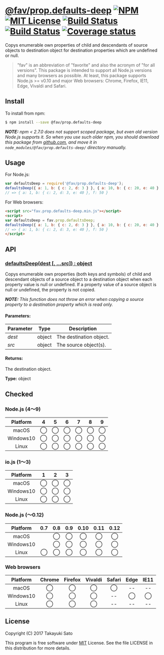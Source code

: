 # [@fav/prop.defaults-deep][repo-url] [![NPM][npm-img]][npm-url] [![MIT License][mit-img]][mit-url] [![Build Status][travis-img]][travis-url] [![Build Status][appveyor-img]][appveyor-url] [![Coverage status][coverage-img]][coverage-url]

Copys enumerable own properties of child and descendants of source objects to destination object for destination properties which are undefined or null.

> "fav" is an abbreviation of "favorite" and also the acronym of "for all versions".
> This package is intended to support all Node.js versions and many browsers as possible.
> At least, this package supports Node.js >= v0.10 and major Web browsers: Chrome, Firefox, IE11, Edge, Vivaldi and Safari.


## Install

To install from npm:

```sh
$ npm install --save @fav/prop.defaults-deep
```

***NOTE:*** *npm < 2.7.0 does not support scoped package, but even old version Node.js supports it. So when you use such older npm, you should download this package from [github.com][repo-url], and move it in `node_modules/@fav/prop.defaults-deep/` directory manually.*


## Usage

For Node.js:

```js
var defaultsDeep = require('@fav/prop.defaults-deep');
defaultsDeep({ a: 1, b: { c: 2, d: 3 } }, { a: 10, b: { c: 20, e: 40 }, f: 50 });
// => { a: 1, b: { c: 2, d: 3, e: 40 }, f: 50 }
```

For Web browsers:

```html
<script src="fav.prop.defaults-deep.min.js"></script>
<script>
var defaultsDeep = fav.prop.defaultsDeep;
defaultsDeep({ a: 1, b: { c: 2, d: 3 } }, { a: 10, b: { c: 20, e: 40 }, f: 50 });
// => { a: 1, b: { c: 2, d: 3, e: 40 }, f: 50 }
</script>
```


## API

### <u>defaultsDeep(dest [, ...src]) : object</u>

Copys enumerable own properties (both keys and symbols) of child and descendant objects of a source object to a destination object when each property value is null or undefined.
If a property value of a source object is null or undefined, the property is not copied.

***NOTE:*** *This function does not throw an error when copying a source property to a destination property which is read only.*

#### Parameters:

| Parameter |   Type   | Description               |
|-----------|:--------:|---------------------------|
| *dest*    |  object  | The destination object.   |
| *src*     |  object  | The source object(s).     |

#### Returns:

The destination object.

**Type:** object


## Checked                                                                      

### Node.js (4〜9)

| Platform  |   4    |   5    |   6    |   7    |   8    |   9    |
|:---------:|:------:|:------:|:------:|:------:|:------:|:------:|
| macOS     |&#x25ef;|&#x25ef;|&#x25ef;|&#x25ef;|&#x25ef;|&#x25ef;|
| Windows10 |&#x25ef;|&#x25ef;|&#x25ef;|&#x25ef;|&#x25ef;|&#x25ef;|
| Linux     |&#x25ef;|&#x25ef;|&#x25ef;|&#x25ef;|&#x25ef;|&#x25ef;|

### io.js (1〜3)

| Platform  |   1    |   2    |   3    |
|:---------:|:------:|:------:|:------:|
| macOS     |&#x25ef;|&#x25ef;|&#x25ef;|
| Windows10 |&#x25ef;|&#x25ef;|&#x25ef;|
| Linux     |&#x25ef;|&#x25ef;|&#x25ef;|

### Node.js (〜0.12)

| Platform  |  0.7   |  0.8   |  0.9   |  0.10  |  0.11  |  0.12  |
|:---------:|:------:|:------:|:------:|:------:|:------:|:------:|
| macOS     |        |&#x25ef;|&#x25ef;|&#x25ef;|&#x25ef;|&#x25ef;|
| Windows10 |        |&#x25ef;|&#x25ef;|&#x25ef;|&#x25ef;|&#x25ef;|
| Linux     |&#x25ef;|&#x25ef;|&#x25ef;|&#x25ef;|&#x25ef;|&#x25ef;|

### Web browsers

| Platform  | Chrome | Firefox | Vivaldi | Safari |  Edge  | IE11   |
|:---------:|:------:|:-------:|:-------:|:------:|:------:|:------:|
| macOS     |&#x25ef;|&#x25ef; |&#x25ef; |&#x25ef;|   --   |   --   |
| Windows10 |&#x25ef;|&#x25ef; |&#x25ef; |   --   |&#x25ef;|&#x25ef;|
| Linux     |&#x25ef;|&#x25ef; |&#x25ef; |   --   |   --   |   --   |

## License

Copyright (C) 2017 Takayuki Sato

This program is free software under [MIT][mit-url] License.
See the file LICENSE in this distribution for more details.

[repo-url]: https://github.com/sttk/fav-prop.defaults-deep/
[npm-img]: https://img.shields.io/badge/npm-v1.0.0-blue.svg
[npm-url]: https://www.npmjs.com/package/@fav/prop.defaults-deep
[mit-img]: https://img.shields.io/badge/license-MIT-green.svg
[mit-url]: https://opensource.org/licenses/MIT
[travis-img]: https://travis-ci.org/sttk/fav-prop.defaults-deep.svg?branch=master
[travis-url]: https://travis-ci.org/sttk/fav-prop.defaults-deep
[appveyor-img]: https://ci.appveyor.com/api/projects/status/github/sttk/fav-prop.defaults-deep?branch=master&svg=true
[appveyor-url]: https://ci.appveyor.com/project/sttk/fav-prop-defaults-deep
[coverage-img]: https://coveralls.io/repos/github/sttk/fav-prop.defaults-deep/badge.svg?branch=master
[coverage-url]: https://coveralls.io/github/sttk/fav-prop.defaults-deep?branch=master
